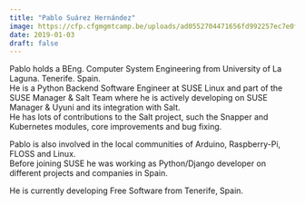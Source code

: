 ```yaml
---
title: "Pablo Suárez Hernández"
image: https://cfp.cfgmgmtcamp.be/uploads/ad0552704471656fd992257ec7e0f7ec19dea46f6bbcca4d08.png
date: 2019-01-03
draft: false
---
```


Pablo holds a BEng. Computer System Engineering from University of La Laguna. Tenerife. Spain.  
He is a Python Backend Software Engineer at SUSE Linux and part of the SUSE Manager & Salt Team
where he is actively developing on SUSE Manager & Uyuni and its integration with Salt.  
He has lots of contributions to the Salt project, such the Snapper and Kubernetes modules, core improvements and bug fixing.  

Pablo is also involved in the local communities of Arduino, Raspberry-Pi, FLOSS and Linux.  
Before joining SUSE he was working as Python/Django developer on different projects and companies in Spain.  

He is currently developing Free Software from Tenerife, Spain.  

